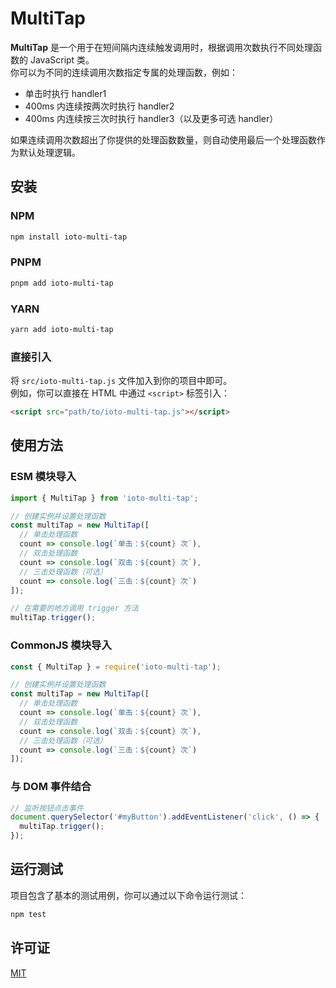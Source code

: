 # MultiTap

**MultiTap** 是一个用于在短间隔内连续触发调用时，根据调用次数执行不同处理函数的 JavaScript 类。  
你可以为不同的连续调用次数指定专属的处理函数，例如：  
- 单击时执行 handler1  
- 400ms 内连续按两次时执行 handler2  
- 400ms 内连续按三次时执行 handler3（以及更多可选 handler）

如果连续调用次数超出了你提供的处理函数数量，则自动使用最后一个处理函数作为默认处理逻辑。

## 安装

### NPM
```bash
npm install ioto-multi-tap
```

### PNPM
```bash
pnpm add ioto-multi-tap
```

### YARN
```bash
yarn add ioto-multi-tap
```

### 直接引入

将 `src/ioto-multi-tap.js` 文件加入到你的项目中即可。  
例如，你可以直接在 HTML 中通过 `<script>` 标签引入：

```html
<script src="path/to/ioto-multi-tap.js"></script>
```

## 使用方法

### ESM 模块导入
```javascript
import { MultiTap } from 'ioto-multi-tap';

// 创建实例并设置处理函数
const multiTap = new MultiTap([
  // 单击处理函数
  count => console.log(`单击：${count} 次`),
  // 双击处理函数
  count => console.log(`双击：${count} 次`),
  // 三击处理函数（可选）
  count => console.log(`三击：${count} 次`)
]);

// 在需要的地方调用 trigger 方法
multiTap.trigger();
```

### CommonJS 模块导入
```javascript
const { MultiTap } = require('ioto-multi-tap');

// 创建实例并设置处理函数
const multiTap = new MultiTap([
  // 单击处理函数
  count => console.log(`单击：${count} 次`),
  // 双击处理函数
  count => console.log(`双击：${count} 次`),
  // 三击处理函数（可选）
  count => console.log(`三击：${count} 次`)
]);
```

### 与 DOM 事件结合

```javascript
// 监听按钮点击事件
document.querySelector('#myButton').addEventListener('click', () => {
  multiTap.trigger();
});
```

## 运行测试

项目包含了基本的测试用例，你可以通过以下命令运行测试：

```bash
npm test
```

## 许可证

[MIT](LICENSE)
